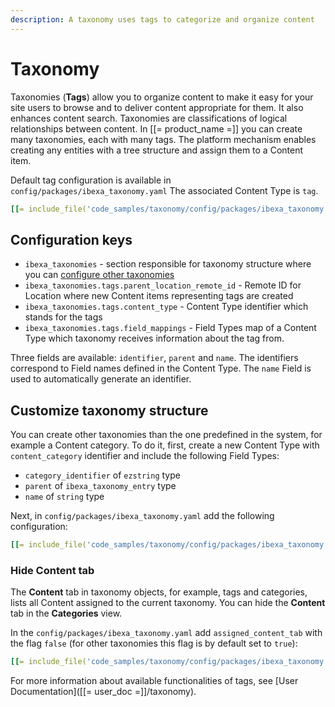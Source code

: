 ```yaml
---
description: A taxonomy uses tags to categorize and organize content
---
```


# Taxonomy

Taxonomies (**Tags**) allow you to organize content to make it easy for your site users to browse and to deliver content appropriate for them. It also enhances content search.
Taxonomies are classifications of logical relationships between content.
In [[= product_name =]] you can create many taxonomies, each with many tags. The platform mechanism enables creating any entities with a tree structure and assign them to a Content item.

Default tag configuration is available in `config/packages/ibexa_taxonomy.yaml`
The associated Content Type is `tag`.

``` yaml
[[= include_file('code_samples/taxonomy/config/packages/ibexa_taxonomy.yaml', 1, 9 )=]]
```

## Configuration keys

* `ibexa_taxonomies` - section responsible for taxonomy structure where you can [configure other taxonomies](#customize-taxonomy-structure)
* `ibexa_taxonomies.tags.parent_location_remote_id` - Remote ID for Location where new Content items representing tags are created
* `ibexa_taxonomies.tags.content_type` - Content Type identifier which stands for the tags
* `ibexa_taxonomies.tags.field_mappings` - Field Types map of a Content Type which taxonomy receives information about the tag from. 

Three fields are available: `identifier`, `parent` and `name`.
The identifiers correspond to Field names defined in the Content Type. The `name` Field is used to automatically generate an identifier.

## Customize taxonomy structure

You can create other taxonomies than the one predefined in the system, for example a Content category.
To do it, first, create a new Content Type with `content_category` identifier and include the following Field Types:

* `category_identifier` of `ezstring` type
* `parent` of `ibexa_taxonomy_entry` type
* `name` of `string` type

Next, in `config/packages/ibexa_taxonomy.yaml` add the following configuration:

``` yaml
[[= include_file('code_samples/taxonomy/config/packages/ibexa_taxonomy.yaml', 1,16 )=]]
```

### Hide Content tab

The **Content** tab in taxonomy objects, for example, tags and categories, lists all Content assigned to the current taxonomy. 
You can hide the **Content** tab in the **Categories** view.

In the `config/packages/ibexa_taxonomy.yaml` add `assigned_content_tab` with the flag `false` (for other taxonomies this flag is by default set to `true`):

``` yaml
[[= include_file('code_samples/taxonomy/config/packages/ibexa_taxonomy.yaml')=]]
```

For more information about available functionalities of tags, see [User Documentation]([[= user_doc =]]/taxonomy).
